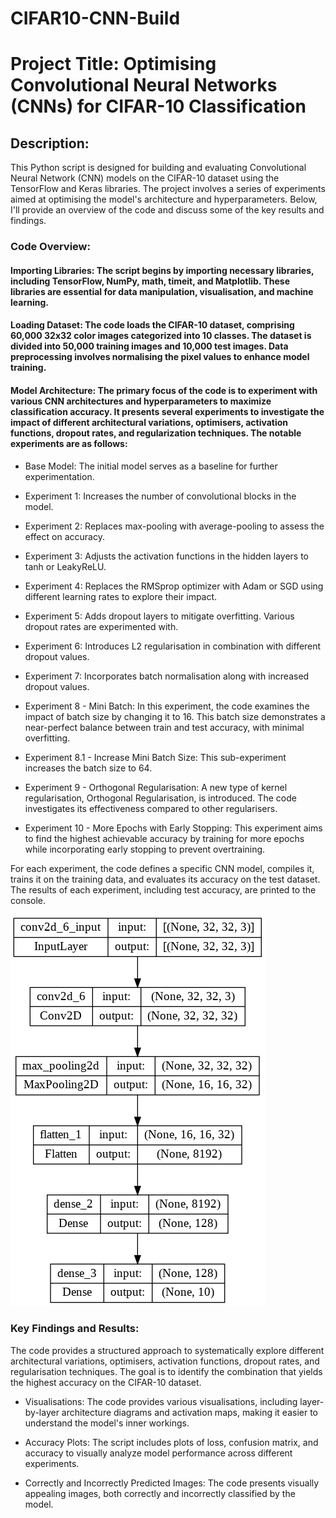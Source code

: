 # CIFAR10-CNN-Build

# Project Title: Optimising Convolutional Neural Networks (CNNs) for CIFAR-10 Classification

## Description:

This Python script is designed for building and evaluating Convolutional Neural Network (CNN) models on the CIFAR-10 dataset using the TensorFlow and Keras libraries. The project involves a series of experiments aimed at optimising the model's architecture and hyperparameters. Below, I'll provide an overview of the code and discuss some of the key results and findings.

### Code Overview:

#### Importing Libraries: The script begins by importing necessary libraries, including TensorFlow, NumPy, math, timeit, and Matplotlib. These libraries are essential for data manipulation, visualisation, and machine learning.

#### Loading Dataset: The code loads the CIFAR-10 dataset, comprising 60,000 32x32 color images categorized into 10 classes. The dataset is divided into 50,000 training images and 10,000 test images. Data preprocessing involves normalising the pixel values to enhance model training.

#### Model Architecture: The primary focus of the code is to experiment with various CNN architectures and hyperparameters to maximize classification accuracy. It presents several experiments to investigate the impact of different architectural variations, optimisers, activation functions, dropout rates, and regularization techniques. The notable experiments are as follows:

* Base Model: The initial model serves as a baseline for further experimentation.

* Experiment 1: Increases the number of convolutional blocks in the model.

* Experiment 2: Replaces max-pooling with average-pooling to assess the effect on accuracy.

* Experiment 3: Adjusts the activation functions in the hidden layers to tanh or LeakyReLU.

* Experiment 4: Replaces the RMSprop optimizer with Adam or SGD using different learning rates to explore their impact.

* Experiment 5: Adds dropout layers to mitigate overfitting. Various dropout rates are experimented with.

* Experiment 6: Introduces L2 regularisation in combination with different dropout values.

* Experiment 7: Incorporates batch normalisation along with increased dropout values.

* Experiment 8 - Mini Batch: In this experiment, the code examines the impact of batch size by changing it to 16. This batch size demonstrates a near-perfect balance between train and test accuracy, with minimal overfitting.

* Experiment 8.1 - Increase Mini Batch Size: This sub-experiment increases the batch size to 64.

* Experiment 9 - Orthogonal Regularisation: A new type of kernel regularisation, Orthogonal Regularisation, is introduced. The code investigates its effectiveness compared to other regularisers.

* Experiment 10 - More Epochs with Early Stopping: This experiment aims to find the highest achievable accuracy by training for more epochs while incorporating early stopping to prevent overtraining.

For each experiment, the code defines a specific CNN model, compiles it, trains it on the training data, and evaluates its accuracy on the test dataset. The results of each experiment, including test accuracy, are printed to the console.

![](https://github.com/KoraySali/CIFAR10-CNN-Build/blob/main/base-architecture.png?raw=true)

### Key Findings and Results:

The code provides a structured approach to systematically explore different architectural variations, optimisers, activation functions, dropout rates, and regularisation techniques. The goal is to identify the combination that yields the highest accuracy on the CIFAR-10 dataset.

* Visualisations: The code provides various visualisations, including layer-by-layer architecture diagrams and activation maps, making it easier to understand the model's inner workings.

* Accuracy Plots: The script includes plots of loss, confusion matrix, and accuracy to visually analyze model performance across different experiments.

* Correctly and Incorrectly Predicted Images: The code presents visually appealing images, both correctly and incorrectly classified by the model.
